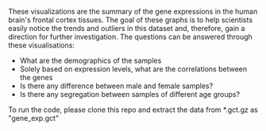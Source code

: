 These visualizations are the summary of the gene expressions in the human brain's frontal cortex tissues.
The goal of these graphs is to help scientists easily notice the trends and outliers in this dataset and, therefore, gain a direction for further investigation.
The questions can be answered through these visualisations:
- What are the demographics of the samples
- Solely based on expression levels, what are the correlations between the genes
- Is there any difference between male and female samples?
- Is there any segregation between samples of different age groups?

To run the code, please clone this repo and extract the data from *.gct.gz as "gene_exp.gct"
